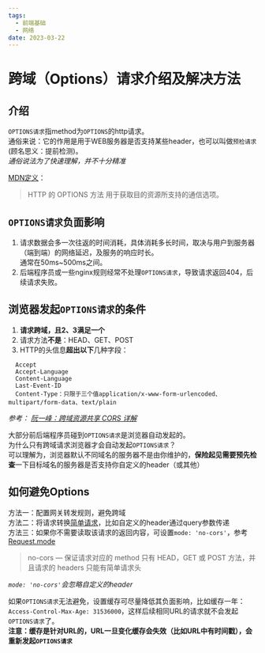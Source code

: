 ```yaml
---
tags:
  - 前端基础
  - 网络
date: 2023-03-22
---
```


# 跨域（Options）请求介绍及解决方法

## 介绍
`OPTIONS请求`指method为`OPTIONS`的http请求。  
通俗来说：它的作用是用于WEB服务器是否支持某些header，也可以叫做`预检请求`(顾名思义：提前检测)。  
*通俗说法为了快速理解，并不十分精准*   
 
[MDN定义](https://developer.mozilla.org/zh-CN/docs/Web/HTTP/Methods/OPTIONS)：  
> HTTP 的 OPTIONS 方法 用于获取目的资源所支持的通信选项。  

## `OPTIONS请求`负面影响
1. 请求数据会多一次往返的时间消耗，具体消耗多长时间，取决与用户到服务器（端到端）的网络延迟，及服务的响应时长。  
通常在50ms~500ms之间。  
2. 后端程序员或一些nginx规则经常不处理`OPTIONS请求`，导致请求返回404，后续请求失败。  


## 浏览器发起`OPTIONS请求`的条件
1. **请求跨域，且2、3满足一个**   
2. 请求方法**不是**：HEAD、GET、POST    
3. HTTP的头信息**超出以下**几种字段：  
```
  Accept  
  Accept-Language  
  Content-Language  
  Last-Event-ID  
  Content-Type：只限于三个值application/x-www-form-urlencoded、multipart/form-data、text/plain
```

*参考： [阮一峰：跨域资源共享 CORS 详解](http://www.ruanyifeng.com/blog/2016/04/cors.html)*  


大部分前后端程序员碰到`OPTIONS请求`是浏览器自动发起的。    
为什么只有跨域请求浏览器才会自动发起`OPTIONS请求`？    
可以理解为，浏览器默认不同域名的服务器不是由你维护的，**保险起见需要预先检查**一下目标域名的服务器是否支持你自定义的header（或其他）  

## 如何避免Options
方法一：配置网关转发规则，避免跨域  
方法二：将请求转换[简单请求](http://www.ruanyifeng.com/blog/2016/04/cors.html)，比如自定义的header通过query参数传递  
方法三：如果你不需要读取该请求的返回内容，可设置`mode: 'no-cors'`，参考[Request.mode](https://developer.mozilla.org/zh-CN/docs/Web/API/Request/mode)     
> no-cors — 保证请求对应的 method 只有 HEAD，GET 或 POST 方法，并且请求的 headers 只能有简单请求头   

*`mode: 'no-cors'`会忽略自定义的header*  

如果`OPTIONS请求`无法避免，设置缓存可尽量降低其负面影响，比如缓存一年：`Access-Control-Max-Age: 31536000`，这样后续相同URL的请求就不会发起`OPTIONS请求`了。  
**注意：缓存是针对URL的，URL一旦变化缓存会失效（比如URL中有时间戳），会重新发起`OPTIONS请求`**  
